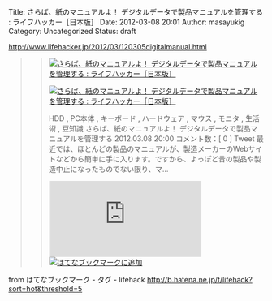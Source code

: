 Title: さらば、紙のマニュアルよ！ デジタルデータで製品マニュアルを管理する : ライフハッカー［日本版］
Date: 2012-03-08 20:01
Author: masayukig
Category: Uncategorized
Status: draft

<http://www.lifehacker.jp/2012/03/120305digitalmanual.html>  
  
  

> > ![](http://cdn-ak.favicon.st-hatena.com/?url=http%3A%2F%2Fwww.lifehacker.jp%2F)[さらば、紙のマニュアルよ！
> > デジタルデータで製品マニュアルを管理する :
> > ライフハッカー［日本版］](http://www.lifehacker.jp/2012/03/120305digitalmanual.html)
> >
> > [![さらば、紙のマニュアルよ！
> > デジタルデータで製品マニュアルを管理する :
> > ライフハッカー［日本版］](http://cdn-ak.b.st-hatena.com/entryimage/84467609-1331207337.jpg "さらば、紙のマニュアルよ！ デジタルデータで製品マニュアルを管理する : ライフハッカー［日本版］")](http://www.lifehacker.jp/2012/03/120305digitalmanual.html)
> >
> > HDD , PC本体 , キーボード , ハードウェア , マウス , モニタ , 生活術
> > , 豆知識 さらば、紙のマニュアルよ！
> > デジタルデータで製品マニュアルを管理する 2012.03.08 20:00
> > コメント数：\[ 0 \] Tweet
> > 最近では、ほとんどの製品のマニュアルが、製造メーカーのWebサイトなどから簡単に手に入ります。ですから、よっぽど昔の製品や製造中止になったものでない限り、マ...
> >
> > [![はてなブックマーク - さらば、紙のマニュアルよ！
> > デジタルデータで製品マニュアルを管理する :
> > ライフハッカー［日本版］](http://b.hatena.ne.jp/entry/image/http://www.lifehacker.jp/2012/03/120305digitalmanual.html "はてなブックマーク - さらば、紙のマニュアルよ！ デジタルデータで製品マニュアルを管理する : ライフハッカー［日本版］")](http://b.hatena.ne.jp/entry/http://www.lifehacker.jp/2012/03/120305digitalmanual.html)
> > [![はてなブックマークに追加](http://b.hatena.ne.jp/images/append.gif "はてなブックマークに追加")](http://b.hatena.ne.jp/append?http://www.lifehacker.jp/2012/03/120305digitalmanual.html)

  
  
from はてなブックマーク - タグ - lifehack
<http://b.hatena.ne.jp/t/lifehack?sort=hot&threshold=5>
